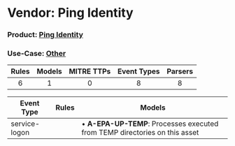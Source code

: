 Vendor: Ping Identity
=====================
### Product: [Ping Identity](../ds_ping_identity_ping_identity.md)
### Use-Case: [Other](../../../../UseCases/uc_other.md)

| Rules | Models | MITRE TTPs | Event Types | Parsers |
|:-----:|:------:|:----------:|:-----------:|:-------:|
|   6   |   1    |     0      |      8      |    8    |

| Event Type    | Rules | Models                                                                          |
| ------------- | ----- | ------------------------------------------------------------------------------- |
| service-logon |       |  • <b>A-EPA-UP-TEMP</b>: Processes executed from TEMP directories on this asset |